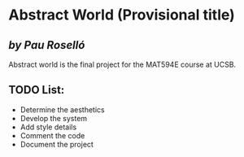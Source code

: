 # Abstract World (Provisional title)
## _by Pau Roselló_

Abstract world is the final project for the MAT594E course at UCSB.


## TODO List:

- Determine the aesthetics
- Develop the system
- Add style details
- Comment the code
- Document the project
